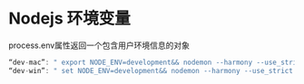# Nodejs 环境变量

process.env属性返回一个包含用户环境信息的对象

```JavaScript
“dev-mac”: " export NODE_ENV=development&& nodemon --harmony --use_strict index.js  -w ",
“dev-win”: " set NODE_ENV=development&& nodemon --harmony --use_strict index.js  -w ",
```